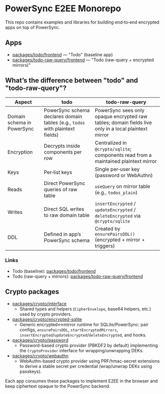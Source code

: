 # PowerSync E2EE Monorepo

This repo contains examples and libraries for building end‑to‑end encrypted apps on top of PowerSync.

## Apps

- [packages/todo/frontend](packages/todo/frontend) — "Todo" (baseline app)
- [packages/todo-raw-query/frontend](packages/todo-raw-query/frontend) — "Todo (raw-query + encrypted mirrors)"

## What’s the difference between "todo" and "todo-raw-query"?

| Aspect | todo | todo-raw-query |
|---|---|---|
| Domain schema in PowerSync | PowerSync schema declares domain tables (e.g., `todos` with plaintext fields) | PowerSync sees only opaque encrypted raw tables; domain fields live only in a local plaintext mirror |
| Encryption | Decrypts inside components per row | Centralized in `@crypto/sqlite`; components read from a maintained plaintext mirror |
| Keys | Per‑list keys | Single per‑user key (password or WebAuthn) |
| Reads | Direct PowerSync queries of raw table | `useQuery` on mirror table (e.g., `todos_plain`) |
| Writes | Direct SQL writes to raw domain table | `insertEncrypted` / `updateEncrypted` / `deleteEncrypted` via `@crypto/sqlite` |
| DDL | Defined in app’s PowerSync schema | Created by `ensurePairsDDL()` (encrypted + mirror + triggers) |

### Links

- Todo (baseline): [packages/todo/frontend](packages/todo/frontend)
- Todo (raw-query + mirrors): [packages/todo-raw-query/frontend](packages/todo-raw-query/frontend)

## Crypto packages

- [packages/crypto/interface](packages/crypto/interface)
  - Shared types and helpers (`CipherEnvelope`, base64 helpers, etc.) used by crypto providers.
- [packages/crypto/encrypted-sqlite](packages/crypto/encrypted-sqlite)
  - Generic encrypted↔mirror runtime for SQLite/PowerSync: pair configs, `ensurePairsDDL`, `startEncryptedMirrors`, `insertEncrypted`/`updateEncrypted`/`deleteEncrypted`, and hooks.
- [packages/crypto/password](packages/crypto/password)
  - Password-based crypto provider (PBKDF2 by default) implementing the `CryptoProvider` interface for wrapping/unwrapping DEKs.
- [packages/crypto/webauthn](packages/crypto/webauthn)
  - WebAuthn-based crypto provider using PRF/hmac-secret extensions to derive a stable secret per credential (wrap/unwrap DEKs using passkeys).

Each app consumes these packages to implement E2EE in the browser and keep ciphertext opaque to the PowerSync backend.
